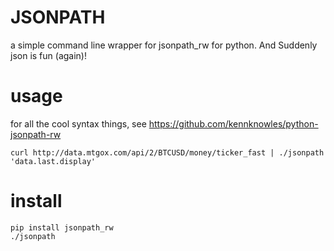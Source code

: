 # JSONPATH
a simple command line wrapper for jsonpath_rw for python. 
And Suddenly json is fun (again)!

# usage
for all the cool syntax things, see https://github.com/kennknowles/python-jsonpath-rw

    curl http://data.mtgox.com/api/2/BTCUSD/money/ticker_fast | ./jsonpath 'data.last.display'
    
# install

    pip install jsonpath_rw
    ./jsonpath
